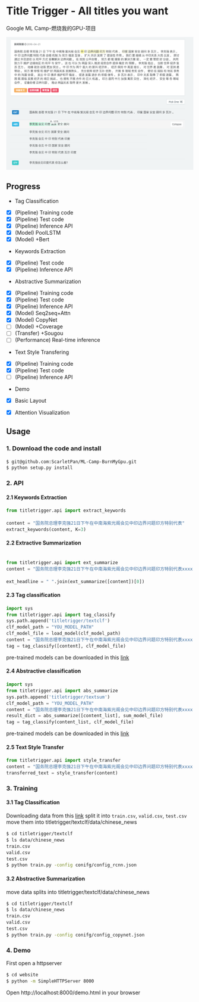 # Title Trigger - All titles you want
Google ML Camp-燃烧我的GPU-项目

![demo](./images/demo.png)
## Progress

* Tag Classification
- [x] (Pipeline) Training code
- [x] (Pipeline) Test code
- [x] (Pipeline) Inference API
- [x] (Model) PoolLSTM
- [x] (Model) +Bert

* Keywords Extraction
- [x] (Pipeline) Test code
- [x] (Pipeline) Inference API

* Abstractive Summarization
- [x] (Pipeline) Training code
- [x] (Pipeline) Test code
- [x] (Pipeline) Inference API
- [x] (Model) Seq2seq+Attn
- [x] (Model) CopyNet
- [ ] (Model) +Coverage
- [ ] (Transfer) +Sougou
- [ ] (Performance) Real-time inference

* Text Style Transfering
- [x] (Pipeline) Training code
- [x] (Pipeline) Test code
- [ ] (Pipeline) Inference API

* Demo
- [x] Basic Layout
- [x] Attention Visualization


## Usage
### 1. Download the code and install
```bash
$ git@github.com:ScarletPan/ML-Camp-BurnMyGpu.git
$ python setup.py install
```

### 2. API
#### 2.1 Keywords Extraction
```python
from titletrigger.api import extract_keywords

content = "国务院总理李克强21日下午在中南海紫光阁会见中印边界问题印方特别代表"
extract_keywords(content, K=3)
```
#### 2.2 Extractive Summarization
```python

from titletrigger.api import ext_summarize
content = "国务院总理李克强21日下午在中南海紫光阁会见中印边界问题印方特别代表xxxx"

ext_headline = " ".join(ext_summarize([content])[0])
```

#### 2.3 Tag classification
```python
import sys
from titletrigger.api import tag_classify
sys.path.append('titletrigger/textclf')
clf_model_path = "YOU_MODEL_PATH"
clf_model_file = load_model(clf_model_path)
content = "国务院总理李克强21日下午在中南海紫光阁会见中印边界问题印方特别代表xxxx"
tag = tag_classify([content], clf_model_file)
```
pre-trained models can be downloaded in this [link](https://drive.google.com/open?id=1173TiJ4X_-2L5c43BdHG1kNA9svqeEOf)

#### 2.4 Abstractive classification
```python
import sys
from titletrigger.api import abs_summarize
sys.path.append('titletrigger/textsum')
clf_model_path = "YOU_MODEL_PATH"
content = "国务院总理李克强21日下午在中南海紫光阁会见中印边界问题印方特别代表xxxx"
result_dict = abs_summarize([content_list], sum_model_file)
tag = tag_classify(content_list, clf_model_file)
```
pre-trained models can be downloaded in this [link](https://drive.google.com/open?id=1svxKPlIHusm2ZzaLmUCP5KLwc8kWrH_C)

#### 2.5 Text Style Transfer
```python
from titletrigger.api import style_transfer
content = "国务院总理李克强21日下午在中南海紫光阁会见中印边界问题印方特别代表xxxx"
transferred_text = style_transfer(content)
```

### 3. Training
#### 3.1 Tag Classification
Downloading data from this [link](https://www.kaggle.com/noxmoon/chinese-official-daily-news-since-2016)
split it into ```train.csv```, ```valid.csv```, ```test.csv``` 
move them into titletrigger/textclf/data/chinese_news
```bash
$ cd titletrigger/textclf
$ ls data/chinese_news
train.csv
valid.csv
test.csv
$ python train.py -config conifg/config_rcnn.json
```
#### 3.2 Abstractive Summarization
move data splits into titletrigger/textclf/data/chinese_news
```bash
$ cd titletrigger/textclf
$ ls data/chinese_news
train.csv
valid.csv
test.csv
$ python train.py -config conifg/config_copynet.json
```

### 4. Demo
First open a httpserver
```bash
$ cd website
$ python -m SimpleHTTPServer 8000
```
Open http://localhost:8000/demo.html in your browser
